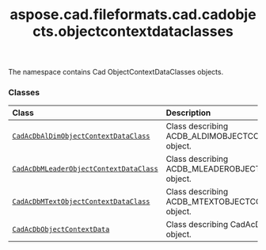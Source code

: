 ﻿---
title: aspose.cad.fileformats.cad.cadobjects.objectcontextdataclasses
second_title: Aspose.CAD for Python via .NET API References
description: 
type: docs
weight: 10
url: /python-net/aspose.cad.fileformats.cad.cadobjects.objectcontextdataclasses/
is_root: false
---

The namespace contains Cad ObjectContextDataClasses objects.

### Classes
| Class | Description |
| :- | :- |
| [`CadAcDbAlDimObjectContextDataClass`](/cad/python-net/aspose.cad.fileformats.cad.cadobjects.objectcontextdataclasses/cadacdbaldimobjectcontextdataclass) | Class describing ACDB_ALDIMOBJECTCONTEXTDATA_CLASS object. |
| [`CadAcDbMLeaderObjectContextDataClass`](/cad/python-net/aspose.cad.fileformats.cad.cadobjects.objectcontextdataclasses/cadacdbmleaderobjectcontextdataclass) | Class describing ACDB_MLEADEROBJECTCONTEXTDATA_CLASS object. |
| [`CadAcDbMTextObjectContextDataClass`](/cad/python-net/aspose.cad.fileformats.cad.cadobjects.objectcontextdataclasses/cadacdbmtextobjectcontextdataclass) | Class describing ACDB_MTEXTOBJECTCONTEXTDATA_CLASS object. |
| [`CadAcDbObjectContextData`](/cad/python-net/aspose.cad.fileformats.cad.cadobjects.objectcontextdataclasses/cadacdbobjectcontextdata) | Class describing CadAcDbObjectContextData object. |


